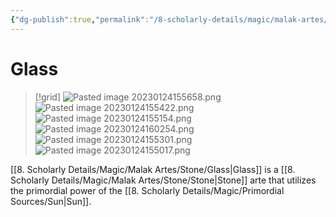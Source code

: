 ```yaml
---
{"dg-publish":true,"permalink":"/8-scholarly-details/magic/malak-artes/stone/glass/","noteIcon":""}
---
```


# Glass

>[!grid]
>![Pasted image 20230124155658.png](/img/user/x.%20Assets/Attachments/Pasted%20image%2020230124155658.png)
>![Pasted image 20230124155422.png](/img/user/x.%20Assets/Attachments/Pasted%20image%2020230124155422.png)
>![Pasted image 20230124155154.png](/img/user/x.%20Assets/Attachments/Pasted%20image%2020230124155154.png)
>![Pasted image 20230124160254.png](/img/user/x.%20Assets/Attachments/Pasted%20image%2020230124160254.png)
>![Pasted image 20230124155301.png](/img/user/x.%20Assets/Attachments/Pasted%20image%2020230124155301.png)
>![Pasted image 20230124155017.png](/img/user/x.%20Assets/Attachments/Pasted%20image%2020230124155017.png)

[[8. Scholarly Details/Magic/Malak Artes/Stone/Glass\|Glass]] is a [[8. Scholarly Details/Magic/Malak Artes/Stone/Stone\|Stone]] arte that utilizes the primordial power of the [[8. Scholarly Details/Magic/Primordial Sources/Sun\|Sun]].